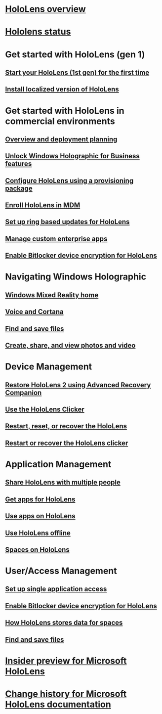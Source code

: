 # [HoloLens overview](index.md)
# [Hololens status](hololens-status.md)

# Get started with HoloLens (gen 1)
## [Start your HoloLens (1st gen) for the first time](hololens-start.md)
## [Install localized version of HoloLens](hololens-install-localized.md)

# Get started with HoloLens in commercial environments
## [Overview and deployment planning](hololens-requirements.md)
## [Unlock Windows Holographic for Business features](hololens-upgrade-enterprise.md)
## [Configure HoloLens using a provisioning package](hololens-provisioning.md)
## [Enroll HoloLens in MDM](hololens-enroll-mdm.md)
## [Set up ring based updates for HoloLens](hololens-updates.md)
## [Manage custom enterprise apps](hololens-install-apps.md)
## [Enable Bitlocker device encryption for HoloLens](hololens-encryption.md)

# Navigating Windows Holographic
## [Windows Mixed Reality home](holographic-home.md)
## [Voice and Cortana](hololens-cortana.md)
## [Find and save files](hololens-find-and-save-files.md)
## [Create, share, and view photos and video](holographic-photos-and-video.md)

# Device Management
## [Restore HoloLens 2 using Advanced Recovery Companion](hololens-recovery.md)
## [Use the HoloLens Clicker](hololens-clicker.md)
## [Restart, reset, or recover the HoloLens](hololens-restart-recover.md)
## [Restart or recover the HoloLens clicker](hololens-clicker-restart-recover.md)

# Application Management 
## [Share HoloLens with multiple people](hololens-multiple-users.md)
## [Get apps for HoloLens](hololens-get-apps.md)
## [Use apps on HoloLens](hololens-use-apps.md)
## [Use HoloLens offline](hololens-offline.md)
## [Spaces on HoloLens](hololens-spaces-on-hololens.md)

# User/Access Management
## [Set up single application access](hololens-kiosk.md)
## [Enable Bitlocker device encryption for HoloLens](hololens-encryption.md)
## [How HoloLens stores data for spaces](hololens-spaces.md)
## [Find and save files](hololens-find-and-save-files.md)

# [Insider preview for Microsoft HoloLens](hololens-insider.md)
# [Change history for Microsoft HoloLens documentation](change-history-hololens.md)
